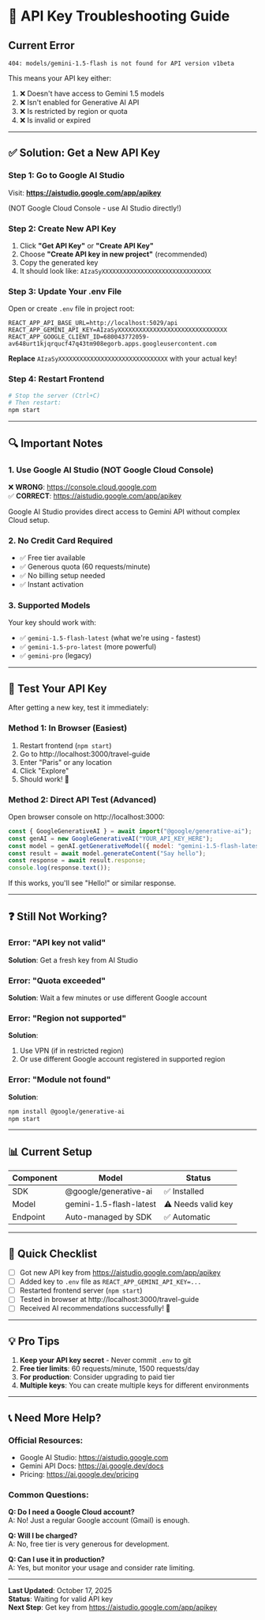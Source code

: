 # 🔑 API Key Troubleshooting Guide

## Current Error

```
404: models/gemini-1.5-flash is not found for API version v1beta
```

This means your API key either:
1. ❌ Doesn't have access to Gemini 1.5 models
2. ❌ Isn't enabled for Generative AI API
3. ❌ Is restricted by region or quota
4. ❌ Is invalid or expired

---

## ✅ Solution: Get a New API Key

### Step 1: Go to Google AI Studio

Visit: **https://aistudio.google.com/app/apikey**

(NOT Google Cloud Console - use AI Studio directly!)

### Step 2: Create New API Key

1. Click **"Get API Key"** or **"Create API Key"**
2. Choose **"Create API key in new project"** (recommended)
3. Copy the generated key
4. It should look like: `AIzaSyXXXXXXXXXXXXXXXXXXXXXXXXXXXXXXX`

### Step 3: Update Your .env File

Open or create `.env` file in project root:

```env
REACT_APP_API_BASE_URL=http://localhost:5029/api
REACT_APP_GEMINI_API_KEY=AIzaSyXXXXXXXXXXXXXXXXXXXXXXXXXXXXXXX
REACT_APP_GOOGLE_CLIENT_ID=680043772059-av648urt1kjqrqucf47q43tm908egorb.apps.googleusercontent.com
```

**Replace** `AIzaSyXXXXXXXXXXXXXXXXXXXXXXXXXXXXXXX` with your actual key!

### Step 4: Restart Frontend

```bash
# Stop the server (Ctrl+C)
# Then restart:
npm start
```

---

## 🔍 Important Notes

### 1. Use Google AI Studio (NOT Google Cloud Console)

❌ **WRONG**: https://console.cloud.google.com  
✅ **CORRECT**: https://aistudio.google.com/app/apikey

Google AI Studio provides direct access to Gemini API without complex Cloud setup.

### 2. No Credit Card Required

- ✅ Free tier available
- ✅ Generous quota (60 requests/minute)
- ✅ No billing setup needed
- ✅ Instant activation

### 3. Supported Models

Your key should work with:
- ✅ `gemini-1.5-flash-latest` (what we're using - fastest)
- ✅ `gemini-1.5-pro-latest` (more powerful)
- ✅ `gemini-pro` (legacy)

---

## 🧪 Test Your API Key

After getting a new key, test it immediately:

### Method 1: In Browser (Easiest)

1. Restart frontend (`npm start`)
2. Go to http://localhost:3000/travel-guide
3. Enter "Paris" or any location
4. Click "Explore"
5. Should work! 🎉

### Method 2: Direct API Test (Advanced)

Open browser console on http://localhost:3000:

```javascript
const { GoogleGenerativeAI } = await import("@google/generative-ai");
const genAI = new GoogleGenerativeAI("YOUR_API_KEY_HERE");
const model = genAI.getGenerativeModel({ model: "gemini-1.5-flash-latest" });
const result = await model.generateContent("Say hello");
const response = await result.response;
console.log(response.text());
```

If this works, you'll see "Hello!" or similar response.

---

## ❓ Still Not Working?

### Error: "API key not valid"
**Solution**: Get a fresh key from AI Studio

### Error: "Quota exceeded"
**Solution**: Wait a few minutes or use different Google account

### Error: "Region not supported"
**Solution**: 
1. Use VPN (if in restricted region)
2. Or use different Google account registered in supported region

### Error: "Module not found"
**Solution**: 
```bash
npm install @google/generative-ai
npm start
```

---

## 📊 Current Setup

| Component | Model | Status |
|-----------|-------|--------|
| SDK | @google/generative-ai | ✅ Installed |
| Model | gemini-1.5-flash-latest | ⚠️ Needs valid key |
| Endpoint | Auto-managed by SDK | ✅ Automatic |

---

## 🎯 Quick Checklist

- [ ] Got new API key from https://aistudio.google.com/app/apikey
- [ ] Added key to `.env` file as `REACT_APP_GEMINI_API_KEY=...`
- [ ] Restarted frontend server (`npm start`)
- [ ] Tested in browser at http://localhost:3000/travel-guide
- [ ] Received AI recommendations successfully! 🎉

---

## 💡 Pro Tips

1. **Keep your API key secret** - Never commit `.env` to git
2. **Free tier limits**: 60 requests/minute, 1500 requests/day
3. **For production**: Consider upgrading to paid tier
4. **Multiple keys**: You can create multiple keys for different environments

---

## 📞 Need More Help?

### Official Resources:
- Google AI Studio: https://aistudio.google.com
- Gemini API Docs: https://ai.google.dev/docs
- Pricing: https://ai.google.dev/pricing

### Common Questions:

**Q: Do I need a Google Cloud account?**  
A: No! Just a regular Google account (Gmail) is enough.

**Q: Will I be charged?**  
A: No, free tier is very generous for development.

**Q: Can I use it in production?**  
A: Yes, but monitor your usage and consider rate limiting.

---

**Last Updated**: October 17, 2025  
**Status**: Waiting for valid API key  
**Next Step**: Get key from https://aistudio.google.com/app/apikey


